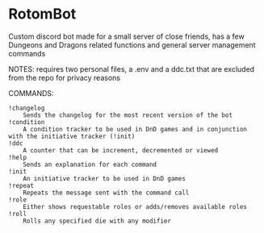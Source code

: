 # RotomBot
Custom discord bot made for a small server of close friends, has a few Dungeons and Dragons related functions and general server management commands

NOTES: requires two personal files, a .env and a ddc.txt that are excluded from the repo for privacy reasons

COMMANDS:

	!changelog
		Sends the changelog for the most recent version of the bot
	!condition
		A condition tracker to be used in DnD games and in conjunction with the initiative tracker (!init)
	!ddc
		A counter that can be increment, decremented or viewed
	!help
		Sends an explanation for each command
	!init
		An initiative tracker to be used in DnD games
	!repeat
		Repeats the message sent with the command call
	!role
		Either shows requestable roles or adds/removes available roles
	!roll
		Rolls any specified die with any modifier
